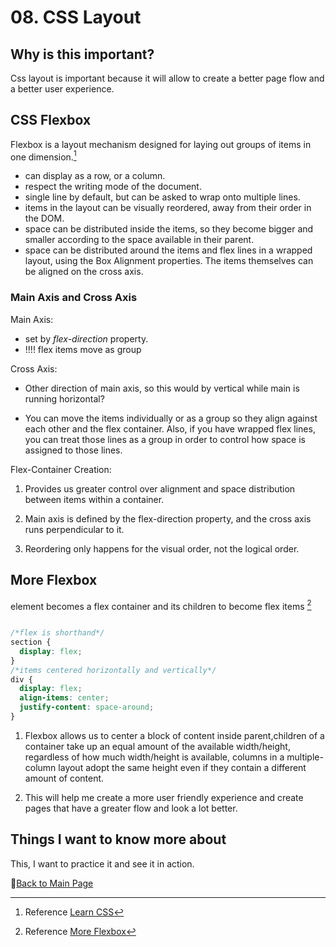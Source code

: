 # 08. CSS Layout

## Why is this important?

Css layout is important because it will allow to create a better page flow and a better user experience. 

##  CSS Flexbox

Flexbox is a layout mechanism designed for laying out groups of items in one dimension.[^1]

- can display as a row, or a column.
- respect the writing mode of the document.
- single line by default, but can be asked to wrap onto multiple lines.
- items in the layout can be visually reordered, away from their order in the DOM.
- space can be distributed inside the items, so they become bigger and smaller according to the space available in their parent.
- space can be distributed around the items and flex lines in a wrapped layout, using the Box Alignment properties.
The items themselves can be aligned on the cross axis.

### Main Axis and Cross Axis

Main Axis:
 
- set by *flex-direction* property.
- !!!! flex items move as group

Cross Axis:

- Other direction of main axis, so this would by vertical while main is running horizontal?

- You can move the items individually or as a group so they align against each other and the flex container. Also, if you have wrapped flex lines, you can treat those lines as a group in order to control how space is assigned to those lines.

Flex-Container Creation:

1. Provides us  greater control over alignment and space distribution between items within a container.

2. Main axis is defined by the flex-direction property, and the cross axis runs perpendicular to it.

3. Reordering only happens for the visual order, not the logical order.

## More Flexbox


*</section>* element becomes a flex container and its children to become flex items [^2]

```css

/*flex is shorthand*/
section {
  display: flex;
}
/*items centered horizontally and vertically*/
div {
  display: flex;
  align-items: center;
  justify-content: space-around;
}
```

1. Flexbox allows us to center a block of content inside parent,children of a container take up an equal amount of the available width/height, regardless of how much width/height is available,
columns in a multiple-column layout adopt the same height even if they contain a different amount of content.

2. This will help me create a more user friendly experience and create  pages that have a greater flow and look a lot better.

[^1]: Reference [Learn CSS](https://web.dev/learn/css/flexbox/#what-can-you-do-with-a-flex-layout)

[^2]: Reference [More Flexbox](https://developer.mozilla.org/en-US/docs/Learn/CSS/CSS_layout/Flexbox)

## Things I want to know more about

This, I want to practice it and see it in action. 

📔[Back to Main Page](../README.md)
